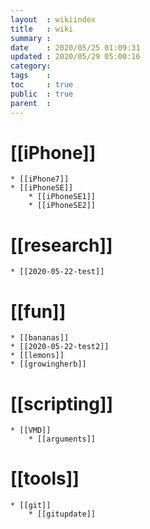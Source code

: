 ```yaml
---
layout  : wikiindex
title   : wiki 
summary : 
date    : 2020/05/25 01:09:31
updated : 2020/05/29 05:00:16
category:
tags    : 
toc     : true
public  : true
parent  : 
---
```

# [[iPhone]]
	* [[iPhone7]]
	* [[iPhoneSE]]
		* [[iPhoneSE1]]
		* [[iPhoneSE2]]

# [[research]]
	* [[2020-05-22-test]]

# [[fun]]
	* [[bananas]]	
	* [[2020-05-22-test2]]
	* [[lemons]]
	* [[growingherb]]

# [[scripting]]
	* [[VMD]]
		* [[arguments]]

# [[tools]]
	* [[git]]
		* [[gitupdate]]
